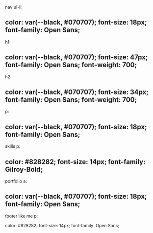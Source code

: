 nav ul-li:

color: var(--black, #070707);
font-size: 18px;
font-family: Open Sans;
------------------------
h1:

color: var(--black, #070707);
font-size: 47px;
font-family: Open Sans;
font-weight: 700;
------------------------
h2:

color: var(--black, #070707);
font-size: 34px;
font-family: Open Sans;
font-weight: 700;
------------------------
p:

color: var(--black, #070707);
font-size: 18px;
font-family: Open Sans;
------------------------
skills p:

color: #828282;
font-size: 14px;
font-family: Gilroy-Bold;
------------------------
portfolio a:

color: var(--black, #070707);
font-size: 18px;
font-family: Open Sans;
------------------------
footer like me p:

color: #828282;
font-size: 14px;
font-family: Open Sans;
